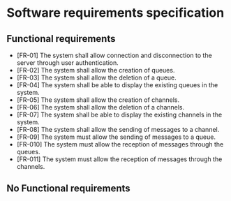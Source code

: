 # Software requirements specification
## Functional requirements
* [FR-01] The system shall allow connection and disconnection to the server through user authentication.
* [FR-02] The system shall allow the creation of queues.
* [FR-03] The system shall allow the deletion of a queue.
* [FR-04] The system shall be able to display the existing queues in the system.
* [FR-05] The system shall allow the creation of channels.
* [FR-06] The system shall allow the deletion of a channels.
* [FR-07] The system shall be able to display the existing channels in the system.
* [FR-08] The system shall allow the sending of messages to a channel.
* [FR-09] The system must allow the sending of messages to a queue.
* [FR-010] The system must allow the reception of messages through the queues.
* [FR-011] The system must allow the reception of messages through the channels.

## No Functional requirements
